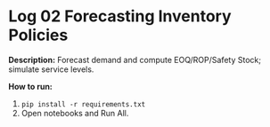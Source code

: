 # Log 02 Forecasting Inventory Policies

**Description:** Forecast demand and compute EOQ/ROP/Safety Stock; simulate service levels.

**How to run:**
1) `pip install -r requirements.txt`
2) Open notebooks and Run All.
